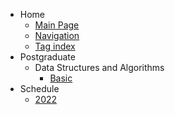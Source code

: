 - Home
    - [Main Page](index.md)
    - [Navigation](navigation.md)
    - [Tag index](tags.md)
- Postgraduate
    - Data Structures and Algorithms
        - [Basic](postgraduate/912/dsa/basic.md)
- Schedule
    - [2022](schedule/2022/0-overview.md)
